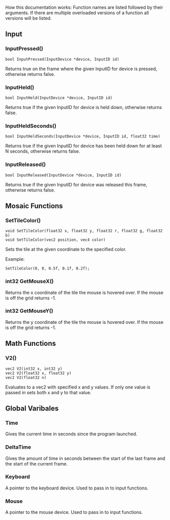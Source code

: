 How this documentation works:
Function names are listed followed by their arguments. If there are multiple overloaded versions of a function all versions will be listed.

## Input

### InputPressed()
```
bool InputPressed(InputDevice *device, InputID id)
```

Returns true on the frame where the given InputID for device is pressed, otherwise returns false.

### InputHeld()
```
bool InputHeld(InputDevice *device, InputID id)
```

Returns true if the given InputID for device is held down, otherwise returns false.


### InputHeldSeconds()
```
bool InputHeldSeconds(InputDevice *device, InputID id, float32 time)
```

Returns true if the given InputID for device has been held down for at least N seconds, otherwise returns false.

### InputReleased()
```
bool InputReleased(InputDevice *device, InputID id)
```

Returns true if the given InputID for device was released this frame, otherwise returns false.

## Mosaic Functions

### SetTileColor()
```
void SetTileColor(float32 x, float32 y, float32 r, float32 g, float32 b)
void SetTileColor(vec2 position, vec4 color)
```

Sets the tile at the given coordinate to the specified color.

Example:
```
SetTileColor(0, 0, 0.5f, 0.1f, 0.2f);
```

### int32 GetMouseX()
Returns the x coordinate of the tile the mouse is hovered over. If the mouse is off the grid returns -1.

### int32 GetMouseY()
Returns the y coordinate of the tile the mouse is hovered over. If the mouse is off the grid returns -1.


## Math Functions
### V2()
```
vec2 V2(int32 x, int32 y)
vec2 V2(float32 x, float32 y)
vec2 V2(float32 n)
```
Evaluates to a vec2 with specified x and y values. If only one value is passed in sets both x and y to that value.



## Global Varibales
### Time
Gives the current time in seconds since the program launched.

### DeltaTime
Gives the amount of time in seconds between the start of the last frame and the start of the current frame.

### Keyboard
A pointer to the keyboard device. Used to pass in to input functions.

### Mouse
A pointer to the mouse device. Used to pass in to input functions.

